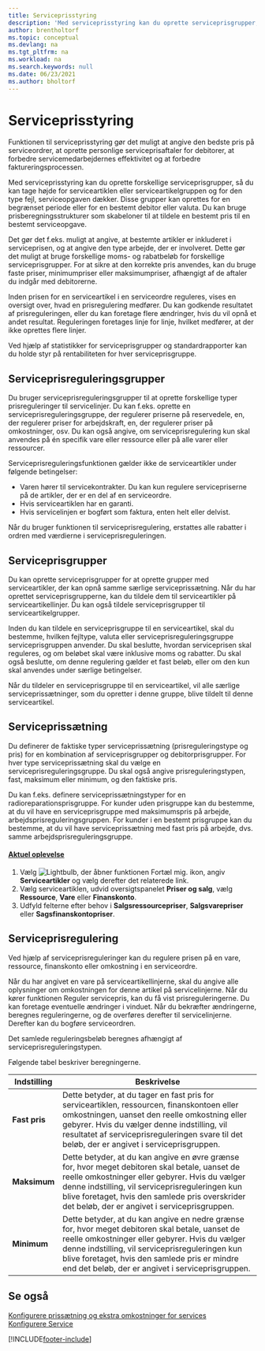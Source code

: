 ```yaml
---
title: Serviceprisstyring
description: 'Med serviceprisstyring kan du oprette serviceprisgrupper, serviceprissætning, regulering af serviceprissætning m.m.'
author: brentholtorf
ms.topic: conceptual
ms.devlang: na
ms.tgt_pltfrm: na
ms.workload: na
ms.search.keywords: null
ms.date: 06/23/2021
ms.author: bholtorf
---
```

# <a name="service-price-management"></a><a name="service-price-management"></a><a name="service-price-management"></a>Serviceprisstyring
Funktionen til serviceprisstyring gør det muligt at angive den bedste pris på serviceordrer, at oprette personlige serviceprisaftaler for debitorer, at forbedre servicemedarbejdernes effektivitet og at forbedre faktureringsprocessen.  
  
Med serviceprisstyring kan du oprette forskellige serviceprisgrupper, så du kan tage højde for serviceartiklen eller serviceartikelgruppen og for den type fejl, serviceopgaven dækker. Disse grupper kan oprettes for en begrænset periode eller for en bestemt debitor eller valuta. Du kan bruge prisberegningsstrukturer som skabeloner til at tildele en bestemt pris til en bestemt serviceopgave.  
  
Det gør det f.eks. muligt at angive, at bestemte artikler er inkluderet i serviceprisen, og at angive den type arbejde, der er involveret. Dette gør det muligt at bruge forskellige moms- og rabatbeløb for forskellige serviceprisgrupper. For at sikre at den korrekte pris anvendes, kan du bruge faste priser, minimumpriser eller maksimumpriser, afhængigt af de aftaler du indgår med debitorerne.  
  
Inden prisen for en serviceartikel i en serviceordre reguleres, vises en oversigt over, hvad en prisregulering medfører. Du kan godkende resultatet af prisreguleringen, eller du kan foretage flere ændringer, hvis du vil opnå et andet resultat. Reguleringen foretages linje for linje, hvilket medfører, at der ikke oprettes flere linjer.  
  
Ved hjælp af statistikker for serviceprisgrupper og standardrapporter kan du holde styr på rentabiliteten for hver serviceprisgruppe.  
  
## <a name="service-price-adjustment-groups"></a><a name="service-price-adjustment-groups"></a><a name="service-price-adjustment-groups"></a>Serviceprisreguleringsgrupper
Du bruger serviceprisreguleringsgrupper til at oprette forskellige typer prisreguleringer til servicelinjer. Du kan f.eks. oprette en serviceprisreguleringsgruppe, der regulerer priserne på reservedele, en, der regulerer priser for arbejdskraft, en, der regulerer priser på omkostninger, osv. Du kan også angive, om serviceprisregulering kun skal anvendes på én specifik vare eller ressource eller på alle varer eller ressourcer.  
  
Serviceprisreguleringsfunktionen gælder ikke de serviceartikler under følgende betingelser:

* Varen hører til servicekontrakter. Du kan kun regulere servicepriserne på de artikler, der er en del af en serviceordre. 
* Hvis serviceartiklen har en garanti. 
* Hvis servicelinjen er bogført som faktura, enten helt eller delvist.  
  
Når du bruger funktionen til serviceprisregulering, erstattes alle rabatter i ordren med værdierne i serviceprisreguleringen.  
  
## <a name="service-price-groups"></a><a name="service-price-groups"></a><a name="service-price-groups"></a>Serviceprisgrupper
Du kan oprette serviceprisgrupper for at oprette grupper med serviceartikler, der kan opnå samme særlige serviceprissætning. Når du har oprettet serviceprisgrupperne, kan du tildele dem til serviceartikler på serviceartikellinjer. Du kan også tildele serviceprisgrupper til serviceartikelgrupper.  
  
Inden du kan tildele en serviceprisgruppe til en serviceartikel, skal du bestemme, hvilken fejltype, valuta eller serviceprisreguleringsgruppe serviceprisgruppen anvender. Du skal beslutte, hvordan serviceprisen skal reguleres, og om beløbet skal være inklusive moms og rabatter. Du skal også beslutte, om denne regulering gælder et fast beløb, eller om den kun skal anvendes under særlige betingelser.  
  
Når du tildeler en serviceprisgruppe til en serviceartikel, vil alle særlige serviceprissætninger, som du opretter i denne gruppe, blive tildelt til denne serviceartikel.  
  
## <a name="service-pricing"></a><a name="service-pricing"></a><a name="service-pricing"></a>Serviceprissætning
Du definerer de faktiske typer serviceprissætning (prisreguleringstype og pris) for en kombination af serviceprisgrupper og debitorprisgrupper. For hver type serviceprissætning skal du vælge en serviceprisreguleringsgruppe. Du skal også angive prisreguleringstypen, fast, maksimum eller minimum, og den faktiske pris.  
  
Du kan f.eks. definere serviceprissætningstyper for en radioreparationsprisgruppe. For kunder uden prisgruppe kan du bestemme, at du vil have en serviceprisgruppe med maksimumspris på arbejde, arbejdsprisreguleringsgruppen. For kunder i en bestemt prisgruppe kan du bestemme, at du vil have serviceprissætning med fast pris på arbejde, dvs. samme arbejdsprisreguleringsgruppe.  

#### [Aktuel oplevelse](#tab/current-experience)
1. Vælg ![Lightbulb, der åbner funktionen Fortæl mig.](media/ui-search/search_small.png "Fortæl mig, hvad du vil foretage dig") ikon, angiv **Serviceartikler** og vælg derefter det relaterede link.  
2. Vælg serviceartiklen, udvid oversigtspanelet **Priser og salg**, vælg **Ressource**, **Vare** eller **Finanskonto**.
3. Udfyld felterne efter behov i **Salgsressourcepriser**, **Salgsvarepriser** eller **Sagsfinanskontopriser**.

  
## <a name="service-price-adjustment"></a><a name="service-price-adjustment"></a><a name="service-price-adjustment"></a>Serviceprisregulering
Ved hjælp af serviceprisreguleringer kan du regulere prisen på en vare, ressource, finanskonto eller omkostning i en serviceordre.  
  
Når du har angivet en vare på serviceartikellinjerne, skal du angive alle oplysninger om omkostningen for denne artikel på servicelinjerne. Når du kører funktionen Reguler servicepris, kan du få vist prisreguleringerne. Du kan foretage eventuelle ændringer i vinduet. Når du bekræfter ændringerne, beregnes reguleringerne, og de overføres derefter til servicelinjerne. Derefter kan du bogføre serviceordren.  
  
Det samlede reguleringsbeløb beregnes afhængigt af serviceprisreguleringstypen.  
  
Følgende tabel beskriver beregningerne.  
  
|Indstilling | Beskrivelse |  
|----------------------------------|---------------------------------------|  
|**Fast pris**|Dette betyder, at du tager en fast pris for serviceartiklen, ressourcen, finanskontoen eller omkostningen, uanset den reelle omkostning eller gebyrer. Hvis du vælger denne indstilling, vil resultatet af serviceprisreguleringen svare til det beløb, der er angivet i serviceprisgruppen.|  
|**Maksimum**|Dette betyder, at du kan angive en øvre grænse for, hvor meget debitoren skal betale, uanset de reelle omkostninger eller gebyrer. Hvis du vælger denne indstilling, vil serviceprisreguleringen kun blive foretaget, hvis den samlede pris overskrider det beløb, der er angivet i serviceprisgruppen.|  
|**Minimum**|Dette betyder, at du kan angive en nedre grænse for, hvor meget debitoren skal betale, uanset de reelle omkostninger eller gebyrer. Hvis du vælger denne indstilling, vil serviceprisreguleringen kun blive foretaget, hvis den samlede pris er mindre end det beløb, der er angivet i serviceprisgruppen.|  
  
## <a name="see-also"></a><a name="see-also"></a><a name="see-also"></a>Se også
[Konfigurere prissætning og ekstra omkostninger for services](service-how-setup-service-costs-pricing.md)  
[Konfigurere Service](service-setup-service.md)  


[!INCLUDE[footer-include](includes/footer-banner.md)]
